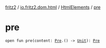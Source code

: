 [fritz2](../../index.md) / [io.fritz2.dom.html](../index.md) / [HtmlElements](index.md) / [pre](./pre.md)

# pre

`open fun pre(content: `[`Pre`](../-pre/index.md)`.() -> `[`Unit`](https://kotlinlang.org/api/latest/jvm/stdlib/kotlin/-unit/index.html)`): `[`Pre`](../-pre/index.md)